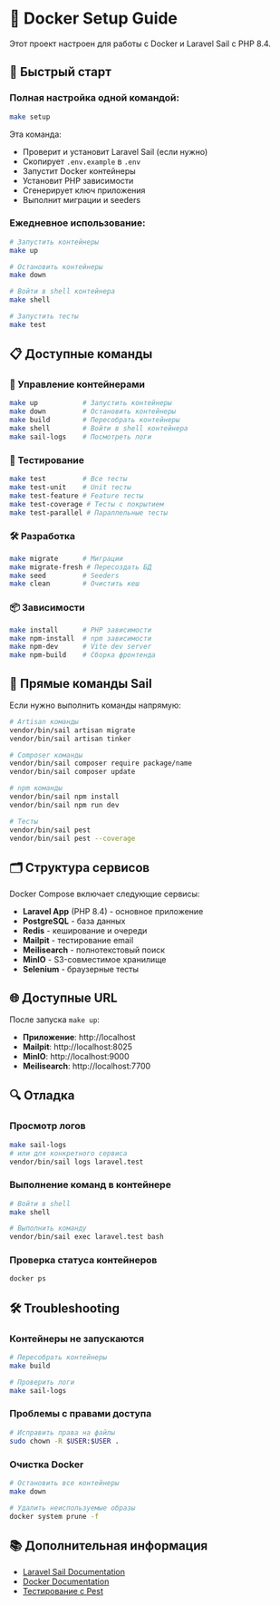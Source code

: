 # 🐳 Docker Setup Guide

Этот проект настроен для работы с Docker и Laravel Sail с PHP 8.4.

## 🚀 Быстрый старт

### Полная настройка одной командой:
```bash
make setup
```

Эта команда:
- Проверит и установит Laravel Sail (если нужно)
- Скопирует `.env.example` в `.env`
- Запустит Docker контейнеры
- Установит PHP зависимости
- Сгенерирует ключ приложения
- Выполнит миграции и seeders

### Ежедневное использование:
```bash
# Запустить контейнеры
make up

# Остановить контейнеры
make down

# Войти в shell контейнера
make shell

# Запустить тесты
make test
```

## 📋 Доступные команды

### 🐳 Управление контейнерами
```bash
make up           # Запустить контейнеры
make down         # Остановить контейнеры
make build        # Пересобрать контейнеры
make shell        # Войти в shell контейнера
make sail-logs    # Посмотреть логи
```

### 🧪 Тестирование
```bash
make test         # Все тесты
make test-unit    # Unit тесты
make test-feature # Feature тесты
make test-coverage # Тесты с покрытием
make test-parallel # Параллельные тесты
```

### 🛠️ Разработка
```bash
make migrate      # Миграции
make migrate-fresh # Пересоздать БД
make seed         # Seeders
make clean        # Очистить кеш
```

### 📦 Зависимости
```bash
make install      # PHP зависимости
make npm-install  # npm зависимости
make npm-dev      # Vite dev server
make npm-build    # Сборка фронтенда
```

## 🔧 Прямые команды Sail

Если нужно выполнить команды напрямую:

```bash
# Artisan команды
vendor/bin/sail artisan migrate
vendor/bin/sail artisan tinker

# Composer команды
vendor/bin/sail composer require package/name
vendor/bin/sail composer update

# npm команды
vendor/bin/sail npm install
vendor/bin/sail npm run dev

# Тесты
vendor/bin/sail pest
vendor/bin/sail pest --coverage
```

## 🗂️ Структура сервисов

Docker Compose включает следующие сервисы:

- **Laravel App** (PHP 8.4) - основное приложение
- **PostgreSQL** - база данных
- **Redis** - кеширование и очереди
- **Mailpit** - тестирование email
- **Meilisearch** - полнотекстовый поиск
- **MinIO** - S3-совместимое хранилище
- **Selenium** - браузерные тесты

## 🌐 Доступные URL

После запуска `make up`:

- **Приложение**: http://localhost
- **Mailpit**: http://localhost:8025
- **MinIO**: http://localhost:9000
- **Meilisearch**: http://localhost:7700

## 🔍 Отладка

### Просмотр логов
```bash
make sail-logs
# или для конкретного сервиса
vendor/bin/sail logs laravel.test
```

### Выполнение команд в контейнере
```bash
# Войти в shell
make shell

# Выполнить команду
vendor/bin/sail exec laravel.test bash
```

### Проверка статуса контейнеров
```bash
docker ps
```

## 🛠️ Troubleshooting

### Контейнеры не запускаются
```bash
# Пересобрать контейнеры
make build

# Проверить логи
make sail-logs
```

### Проблемы с правами доступа
```bash
# Исправить права на файлы
sudo chown -R $USER:$USER .
```

### Очистка Docker
```bash
# Остановить все контейнеры
make down

# Удалить неиспользуемые образы
docker system prune -f
```

## 📚 Дополнительная информация

- [Laravel Sail Documentation](https://laravel.com/docs/sail)
- [Docker Documentation](https://docs.docker.com/)
- [Тестирование с Pest](TESTING.md) 